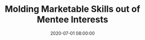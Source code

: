 ---
layout: poster
title: "Molding Marketable Skills out of Mentee Interests"
description: "College at all levels is an opportunity for students to learn and grow as professionals. Frequently, this is growth happens in jobs that provide real world experience, rather than in the classroom. However, the opportunity to grow and develop skills beyond routine work tasks and the classroom assignments are overlooked.<br/><br/>All students find something that pulls at their curiosity and gets them excited about the work they hope to do. It is responsibility of their mentors to notice this excitement and encourage their pursuits in a productive way. Enabling students to pursue personal projects helps them develop marketable skills and molds them into better professionals as the enter the job market. As they do projects motivated by personal interests, they develop talking points and stories that can be translated into cover letters and real-world job skills. This could be familiarizing themselves with the IRB process or exploring the broader implications or career relevance of topics covered in class. The mentor should be interested, express confidence, be a sounding board, and support students to take the next step in their project.<br/><br/>This poster will explore the steps the librarian mentors should take to support student worker mentees’ interests and personal projects."
date: 2020-07-01 08:00:00
speaker-data: [31, 23]
presenters:
  - {
      name: Madeleine Gaiser,
      bio: Madeleine Gaiser is the Online Learning and Instruction Librarian for the College of Education, Criminal Justice, and Human Services (CECH) Library at the University of Cincinnati. She graduated from Indiana University-Bloomington with her Masters in Library Science in May 2020. Her interests are instruction, virtual reference, and online accessibility.,
      institution: University of Cincinnati
    }
  - {
      name: Malachai Darling,
      bio: Malachai Darling is a recent graduate from Indiana University with a master's degree in Library Science and a specialization in Archives and Records Management. He has an interest in public services within archives and special collections and finds projects such as that described in the abstract allows him to grow and develop skills that better assist researchers in any institution.,
      institution: Indiana University-Bloomington
    }
session-contents:
#  - type: video
#    url: //www.youtube.com/embed/{video-id}
#    title: Intro Video
#  - type: image
#    url: /img/posters/filename.png
#    title: Image Title
#    alt: Alt text
#    text-description: "<ol><li>Thing One</li><li>Thing Two</li></ol>"
supplemental-docs:
#  - type: word
#    url: /handouts/handout.docx
#    title: My great worksheet
#  - type: pdf
#    url: /handouts/my-handout.pdf
#    title: Sample Handout
#  - type: website
#    url: https://example.com/nifty-widget
#    title: Website name
isStaticPost: false
published: true
---